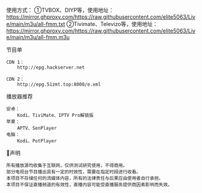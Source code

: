 使用方式：
①TVBOX、DIYP等，使用地址：
https://mirror.ghproxy.com/https://raw.githubusercontent.com/elite5063/Live/main/m3u/all-fmm.txt
②Tivimate、Televizo等，使用地址：
https://mirror.ghproxy.com/https://raw.githubusercontent.com/elite5063/Live/main/m3u/all-fmm.m3u

节目单

    CDN 1：
        http://epg.hackserver.net
   
    CDN 2：
        http://epg.51zmt.top:8000/e.xml

播放器推荐

    安卓：
        Kodi、TiviMate、IPTV Pro解锁版
    苹果：
        APTV、SenPlayer
    电脑：
        Kodi、PotPlayer
        
📖声明

    所有播放源均收集于互联网，仅供测试研究使用，不得商用。
    部分电视台节目播出具有一定的时效性，需要在指定时段进行收看。
    本项目不存储任何的流媒体内容，所有的法律责任与后果应由使用者自行承担。
    本项目不保证直播频道的有效性，直播内容可能受直播服务提供商因素影响而失效。
